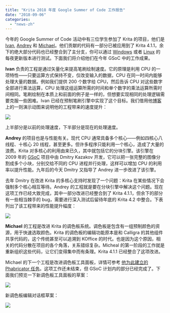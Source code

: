```yaml
---
title: "Krita 2018 年度 Google Summer of Code 工作报告"
date: "2018-09-06"
categories: 
  - "news-zh"
---
```


今年的 Google Summer of Code 活动中有三位学生参加了 Krita 的项目，他们是 [Ivan](https://colorathis.wordpress.com/), [Andrey](https://lieroz.github.io/) 和 [Michael](https://simeir.github.io/)。他们贡献的代码有一部分已被应用到了 Krita 4.1.1，余下的绝大部分代码也已经整合到了主分支，你可以通过 [Windows](https://binary-factory.kde.org/job/Krita_Nightly_Windows_Build/) 或者 [Linux](https://binary-factory.kde.org/job/Krita_Nightly_Appimage_Build/) 的每夜更新版本进行测试。下面我们将介绍他们在今年 GSoC 中的工作成果。

**Ivan** 负责的工程是通过矢量化来提高笔刷绘制速度。它的原理是利用 CPU 的一项特性——只要运算方式保持不变，仅改变输入的数据，CPU 在同一时间内能够处理大量的数据。例如我们提供 200 个数字给 CPU，然后告诉 CPU 对这些数字全部进行乘法运算，CPU 处理这组运算所需的时间和单个数字的乘法运算所需时间相同。笔刷绘制在本质上和前面的例子是一样的，但想要实现相同的处理逻辑需要克服一些困难。Ivan 已经在预制笔刷引擎中实现了这个目标。我们借用他[博客](https://colorathis.wordpress.com/)上的一则演示动图来说明他的工程带来的速度提升：

[![](/images/posts/2018/avx_cgauss_60.gif)](/images/posts/2018/avx_cgauss_60.gif)

上半部分是以前的处理速度，下半部分是现在的处理速度。

**Andrey** 的项目也是与性能有关。现代 CPU 通常具备多个核心——例如四核心八线程、十核心 20 线程，甚至更多。但许多程序只能利用一个核心，造成了大量的浪费。Krita 对多核心的利用由来已久，其中就包括它的分块引擎。该引擎在 2009 年的 [GSoC](http://dimula73.blogspot.com/2009/08/gsoc-krita-tile-engine-wrap-up.html) 项目中由 Dmitry Kazakov 开发，它可以把一张完整的图像分割成多个小块，分别交给不同的 CPU 进程并行处理，这样可以增加 CPU 的利用率以提升性能。九年后的今天 Dmitry 又指导了 Andrey 进一步改进了该引擎。

去年 Dmitry 在改进 Krita 的多核心支持时发现了一个问题：Krita 在某些情况下会强制多个核心相互等待。Andrey 的工程就是要在分块引擎中解决这个问题。现在这项工作已经大致完成，其中一部分改进已经整合到了 Krita 4.1.1，但余下的部分有一些相当棘手的 bug，需要进行深入测试后留待年底的 Krita 4.2 中整合。下表列出了该工程带来的性能提升幅度：

[![](/images/posts/2018/lockless-1024x506.png)](/images/posts/2018/lockless.png)

**Michael** 的工程是改进 Krita 的调色板系统。调色板是包含有一组预制颜色的资源，用于快速选取颜色。Krita 的调色板的编辑功能原本是和 Calligra 的其他组件共享代码的，这个传统甚至可以追溯到 KOffice 的时代。也是因为这个原因，相关的代码分散在项目的各个角落，关系错综复杂。Micheal 的第一阶段的工作就是重新组织这些代码，让它们变得集中而有条理。Krita 4.1.1 已经整合了这项改进。

Michael 的下一个工程是改进调色板工具面板，详情可参考 [他为此建立的 Phabricator 任务](https://phabricator.kde.org/D14815)。这项工作还未结束，但 GSoC 计划内的部分已经完成了。下面我们预览一下新调色板工具面板的草案：

[![](/images/posts/2018/listanddocker-1024x512.jpg)](/images/posts/2018/listanddocker.jpg)

新调色板编辑对话框草案：

[![](/images/posts/2018/DlgPaletteEditor-1024x517.png)](/images/posts/2018/DlgPaletteEditor.png)
